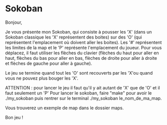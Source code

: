 # Sokoban

Bonjour,

Je vous présente mon Sokoban, qui consiste à pousser les 'X' (dans un Sokoban classique les 'X' représentent des boites)
sur des 'O' (qui représentent l'emplacement où doivent aller les boites).
Les '#' représentent les limites de la map et le 'P' représente l'emplacement du joueur.
Pour vous déplacez, il faut utiliser les flèches du clavier (flèches du haut pour aller en haut, flèches du bas pour aller en bas,
flèches de droite pour aller à droite et flèches de gauche pour aller à gauche).

Le jeu se termine quand tout les 'O' sont recouverts par les 'X'ou quand vous ne pouvez plus bouger les 'X'.

ATTENTION : pour lancer le jeu il faut qu'il y ait autant de 'X' que de 'O' et il faut seulement un 'P'
Pour lancer le sokoban, faire "make" pour avoir le ./my_sokoban puis rentrer sur le terminal ./my_sokoban le_nom_de_ma_map.

Vous trouverez un exemple de map dans le dossier maps.

Bon jeu !